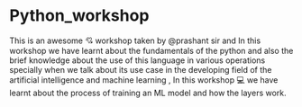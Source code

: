 # Python_workshop
This is an awesome 💘 workshop taken by @prashant sir and In this workshop we have learnt about the fundamentals of the python and also the brief knowledge about the use of this language in various operations specially when we talk about its use case in the developing field of the artificial intelligence and machine learning , In this workshop 💻 we have learnt about the process of training an ML model and how the layers work.
